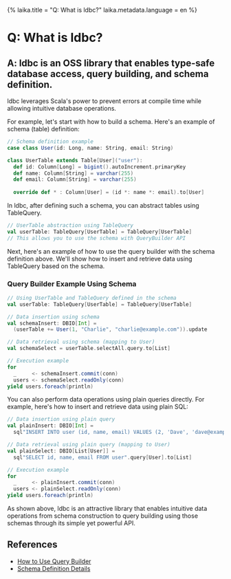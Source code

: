 {%
  laika.title = "Q: What is ldbc?"
  laika.metadata.language = en
%}

# Q: What is ldbc?

## A: ldbc is an OSS library that enables type-safe database access, query building, and schema definition.
ldbc leverages Scala's power to prevent errors at compile time while allowing intuitive database operations.

For example, let's start with how to build a schema. Here's an example of schema (table) definition:

```scala 3
// Schema definition example
case class User(id: Long, name: String, email: String)

class UserTable extends Table[User]("user"):
  def id: Column[Long] = bigint().autoIncrement.primaryKey
  def name: Column[String] = varchar(255)
  def email: Column[String] = varchar(255)
  
  override def * : Column[User] = (id *: name *: email).to[User]
```

In ldbc, after defining such a schema, you can abstract tables using TableQuery.

```scala
// UserTable abstraction using TableQuery
val userTable: TableQuery[UserTable] = TableQuery[UserTable]
// This allows you to use the schema with QueryBuilder API
```

Next, here's an example of how to use the query builder with the schema definition above. We'll show how to insert and retrieve data using TableQuery based on the schema.

### Query Builder Example Using Schema

```scala 3
// Using UserTable and TableQuery defined in the schema
val userTable: TableQuery[UserTable] = TableQuery[UserTable]

// Data insertion using schema
val schemaInsert: DBIO[Int] =
  (userTable += User(1, "Charlie", "charlie@example.com")).update

// Data retrieval using schema (mapping to User)
val schemaSelect = userTable.selectAll.query.to[List]

// Execution example
for
  _     <- schemaInsert.commit(conn)
  users <- schemaSelect.readOnly(conn)
yield users.foreach(println)
```

You can also perform data operations using plain queries directly. For example, here's how to insert and retrieve data using plain SQL:

```scala 3
// Data insertion using plain query
val plainInsert: DBIO[Int] =
  sql"INSERT INTO user (id, name, email) VALUES (2, 'Dave', 'dave@example.com')".update

// Data retrieval using plain query (mapping to User)
val plainSelect: DBIO[List[User]] =
  sql"SELECT id, name, email FROM user".query[User].to[List]

// Execution example
for
  _     <- plainInsert.commit(conn)
  users <- plainSelect.readOnly(conn)
yield users.foreach(println)
```

As shown above, ldbc is an attractive library that enables intuitive data operations from schema construction to query building using those schemas through its simple yet powerful API.

## References
- [How to Use Query Builder](/en/tutorial/Query-Builder.md)
- [Schema Definition Details](/en/tutorial/Schema.md)
